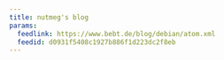 ```yaml
---
title: nutmeg's blog
params:
  feedlink: https://www.bebt.de/blog/debian/atom.xml
  feedid: d0931f5408c1927b886f1d223dc2f8eb
---
```

